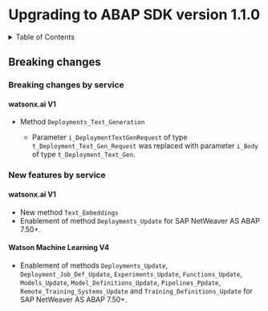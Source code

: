 # Upgrading to ABAP SDK version 1.1.0

<details>
  <summary>Table of Contents</summary>

- [Breaking changes](#breaking-changes)
  - [Breaking changes by service](#breaking-changes-by-service)
    - [watsonx.ai V1](#watsonxai-v1)
  - [New features by service](#new-features-by-service)
    - [watsonx.ai V1](#watsonxai-v1-1)
    - [Watson Machine Learning V4](#watson-machine-learning-v4)

</details>

## Breaking changes

### Breaking changes by service

#### watsonx.ai V1

- Method `Deployments_Text_Generation`

  - Parameter `i_DeploymentTextGenRequest` of type `t_Deployment_Text_Gen_Request` was replaced with parameter `i_Body` of type `t_Deployment_Text_Gen`.

### New features by service

#### watsonx.ai V1

 - New method `Text_Embeddings`
 - Enablement of method `Deployments_Update` for SAP NetWeaver AS ABAP 7.50+.

#### Watson Machine Learning V4

 - Enablement of methods `Deployments_Update`, `Deployment_Job_Def_Update`,
   `Experiments_Update`, `Functions_Update`, `Models_Update`, `Model_Definitions_Update`,
   `Pipelines_Ppdate`, `Remote_Training_Systems_Update` and `Training_Definitions_Update`
   for SAP NetWeaver AS ABAP 7.50+.
